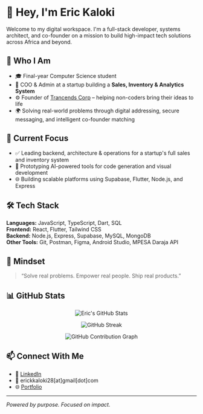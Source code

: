 # 👋 Hey, I'm Eric Kaloki

Welcome to my digital workspace. I'm a full-stack developer, systems architect, and co-founder on a mission to build high-impact tech solutions across Africa and beyond.

## 🚀 Who I Am
- 🎓 Final-year Computer Science student
- 🧠 COO & Admin at a startup building a **Sales, Inventory & Analytics System**
- ⚙️ Founder of [Trancends Corp](https://github.com/eric-kaloki/trancends-corp) – helping non-coders bring their ideas to life
- 🌍 Solving real-world problems through digital addressing, secure messaging, and intelligent co-founder matching

## 💼 Current Focus
- ✅ Leading backend, architecture & operations for a startup's full sales and inventory system
- 🧠 Prototyping AI-powered tools for code generation and visual development
- 🌐 Building scalable platforms using Supabase, Flutter, Node.js, and Express

## 🛠 Tech Stack
**Languages:** JavaScript, TypeScript, Dart, SQL  
**Frontend:** React, Flutter, Tailwind CSS  
**Backend:** Node.js, Express, Supabase, MySQL, MongoDB  
**Other Tools:** Git, Postman, Figma, Android Studio, MPESA Daraja API

## 🧠 Mindset
> “Solve real problems. Empower real people. Ship real products.”

## 📊 GitHub Stats

<p align="center">
  <img src="https://github-readme-stats.vercel.app/api?username=eric-kaloki&show_icons=true&theme=radical" alt="Eric's GitHub Stats" />
</p>

<p align="center">
  <img src="https://github-readme-streak-stats.herokuapp.com/?user=eric-kaloki&theme=radical" alt="GitHub Streak" />
</p>

<p align="center">
  <img src="https://github-readme-activity-graph.vercel.app/graph?username=eric-kaloki&theme=github-compact&area=true" alt="GitHub Contribution Graph"/>
</p>

## 📫 Connect With Me
- 💼 [LinkedIn](https://linkedin.com/in/eric-kaloki)
- 📧 erickkaloki28[at]gmail[dot]com
- 🌐 [Portfolio](https://erickaloki.live)
---

_Powered by purpose. Focused on impact._
